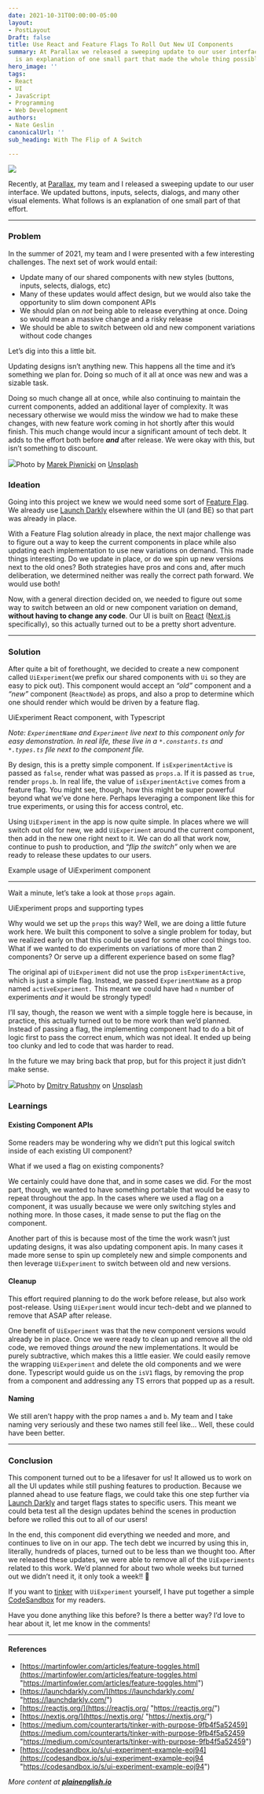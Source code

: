 ```yaml
---
date: 2021-10-31T00:00:00-05:00
layout:
- PostLayout
Draft: false
title: Use React and Feature Flags To Roll Out New UI Components
summary: At Parallax we released a sweeping update to our user interface. What follows
  is an explanation of one small part that made the whole thing possible.
hero_image: ''
tags:
- React
- UI
- JavaScript
- Programming
- Web Development
authors:
- Nate Geslin
canonicalUrl: ''
sub_heading: With The Flip of A Switch

---
```


![](https://cdn-images-1.medium.com/max/1600/0*sViPWB4sXg5xE1TT)

Recently, at [Parallax](https://www.getparallax.com/), my team and I released a sweeping update to our user interface. We updated buttons, inputs, selects, dialogs, and many other visual elements. What follows is an explanation of one small part of that effort.

***

### Problem

In the summer of 2021, my team and I were presented with a few interesting challenges. The next set of work would entail:

* Update many of our shared components with new styles (buttons, inputs, selects, dialogs, etc)
* Many of these updates would affect design, but we would also take the opportunity to slim down component APIs
* We should plan on _not_ being able to release everything at once. Doing so would mean a massive change and a risky release
* We should be able to switch between old and new component variations without code changes

Let’s dig into this a little bit.

Updating designs isn’t anything new. This happens all the time and it’s something we plan for. Doing so much of it all at once was new and was a sizable task.

Doing so much change all at once, while also continuing to maintain the current components, added an additional layer of complexity. It was necessary otherwise we would miss the window we had to make these changes, with new feature work coming in hot shortly after this would finish. This much change would incur a significant amount of tech debt. It adds to the effort both before **_and_** after release. We were okay with this, but isn’t something to discount.

![](https://cdn-images-1.medium.com/max/1600/0*cPFx-0XPU4uapH0z)Photo by [Marek Piwnicki](https://unsplash.com/@marekpiwnicki?utm_source=medium&utm_medium=referral) on [Unsplash](https://unsplash.com?utm_source=medium&utm_medium=referral)

### Ideation

Going into this project we knew we would need some sort of [Feature Flag](https://martinfowler.com/articles/feature-toggles.html). We already use [Launch Darkly](https://launchdarkly.com/) elsewhere within the UI (and BE) so that part was already in place.

With a Feature Flag solution already in place, the next major challenge was to figure out a way to keep the current components in place while also updating each implementation to use new variations on demand. This made things interesting. Do we update in place, or do we spin up new versions next to the old ones? Both strategies have pros and cons and, after much deliberation, we determined neither was really the correct path forward. We would use both!

Now, with a general direction decided on, we needed to figure out some way to switch between an old or new component variation on demand, **without having to change any code**. Our UI is built on [React](https://reactjs.org/) ([Next.js](https://nextjs.org/) specifically), so this actually turned out to be a pretty short adventure.

***

### Solution

After quite a bit of forethought, we decided to create a new component called `UiExperiment`(we prefix our shared components with `Ui` so they are easy to pick out). This component would accept an _“old”_ component and a _“new”_ component (`ReactNode`) as props, and also a prop to determine which one should render which would be driven by a feature flag.

UiExperiment React component, with Typescript

_Note: `ExperimentName` and `Experiment` live next to this component only for easy demonstration. In real life, these live in a `*.constants.ts` and `*.types.ts` file next to the component file._

By design, this is a pretty simple component. If `isExperimentActive` is passed as `false`, render what was passed as `props.a`. If it is passed as `true`, render `props.b`. In real life, the value of `isExperimentActive` comes from a feature flag. You might see, though, how this might be super powerful beyond what we’ve done here. Perhaps leveraging a component like this for true experiments, or using this for access control, etc.

Using `UiExperiment` in the app is now quite simple. In places where we will switch out old for new, we add `UiExperiment` around the current component, then add in the new one right next to it. We can do all that work now, continue to push to production, and “_flip the switch”_ only when we are ready to release these updates to our users.

Example usage of UiExperiment component

***

Wait a minute, let’s take a look at those `props` again.

UiExperiment props and supporting types

Why would we set up the `props` this way? Well, we are doing a little future work here. We built this component to solve a single problem for today, but we realized early on that this could be used for some other cool things too. What if we wanted to do experiments on variations of more than 2 components? Or serve up a different experience based on some flag?

The original api of `UiExperiment` did not use the prop `isExperimentActive`, which is just a simple flag. Instead, we passed `ExperimentName` as a prop named `activeExperiment.` This meant we could have had `n` number of experiments _and_ it would be strongly typed!

I’ll say, though, the reason we went with a simple toggle here is because, in practice, this actually turned out to be more work than we’d planned. Instead of passing a flag, the implementing component had to do a bit of logic first to pass the correct enum, which was not ideal. It ended up being too clunky and led to code that was harder to read.

In the future we may bring back that prop, but for this project it just didn’t make sense.

![](https://cdn-images-1.medium.com/max/1600/0*KuSbG_9VWTVEbHJV)Photo by [Dmitry Ratushny](https://unsplash.com/@ratushny?utm_source=medium&utm_medium=referral) on [Unsplash](https://unsplash.com?utm_source=medium&utm_medium=referral)

### Learnings

#### Existing Component APIs

Some readers may be wondering why we didn’t put this logical switch inside of each existing UI component?

What if we used a flag on existing components?

We certainly could have done that, and in some cases we did. For the most part, though, we wanted to have something portable that would be easy to repeat throughout the app. In the cases where we used a flag on a component, it was usually because we were only switching styles and nothing more. In those cases, it made sense to put the flag on the component.

Another part of this is because most of the time the work wasn’t just updating designs, it was also updating component apis. In many cases it made more sense to spin up completely new and simple components and then leverage `UiExperiment` to switch between old and new versions.

#### Cleanup

This effort required planning to do the work before release, but also work post-release. Using `UiExperiment` would incur tech-debt and we planned to remove that ASAP after release.

One benefit of `UiExperiment` was that the new component versions would already be in place. Once we were ready to clean up and remove all the old code, we removed things _around_ the new implementations. It would be purely subtractive, which makes this a little easier. We could easily remove the wrapping `UiExperiment` and delete the old components and we were done. Typescript would guide us on the `isV1` flags, by removing the prop from a component and addressing any TS errors that popped up as a result.

#### Naming

We still aren’t happy with the prop names `a` and `b`. My team and I take naming very seriously and these two names still feel like… Well, these could have been better.

***

### Conclusion

This component turned out to be a lifesaver for us! It allowed us to work on all the UI updates while still pushing features to production. Because we planned ahead to use feature flags, we could take this one step further via [Launch Darkly](https://launchdarkly.com/) and target flags states to specific users. This meant we could beta test all the design updates behind the scenes in production before we rolled this out to all of our users!

In the end, this component did everything we needed and more, and continues to live on in our app. The tech debt we incurred by using this in, literally, hundreds of places, turned out to be less than we thought too. After we released these updates, we were able to remove all of the `UiExperiments` related to this work. We’d planned for about two whole weeks but turned out we didn’t need it, it only took a week!! 🎉

If you want to [tinker](https://medium.com/counterarts/tinker-with-purpose-9fb4f5a52459) with `UiExperiment` yourself, I have put together a simple [CodeSandbox](https://codesandbox.io/s/ui-experiment-example-eoj94) for my readers.

Have you done anything like this before? Is there a better way? I’d love to hear about it, let me know in the comments!

***

#### References

* [https://martinfowler.com/articles/feature-toggles.html](https://martinfowler.com/articles/feature-toggles.html "https://martinfowler.com/articles/feature-toggles.html")
* [https://launchdarkly.com/](https://launchdarkly.com/ "https://launchdarkly.com/")
* [https://reactjs.org/](https://reactjs.org/ "https://reactjs.org/")
* [https://nextjs.org/](https://nextjs.org/ "https://nextjs.org/")
* [https://medium.com/counterarts/tinker-with-purpose-9fb4f5a52459](https://medium.com/counterarts/tinker-with-purpose-9fb4f5a52459 "https://medium.com/counterarts/tinker-with-purpose-9fb4f5a52459")
* [https://codesandbox.io/s/ui-experiment-example-eoj94](https://codesandbox.io/s/ui-experiment-example-eoj94 "https://codesandbox.io/s/ui-experiment-example-eoj94")

_More content at_ [**_plainenglish.io_**](http://plainenglish.io/)